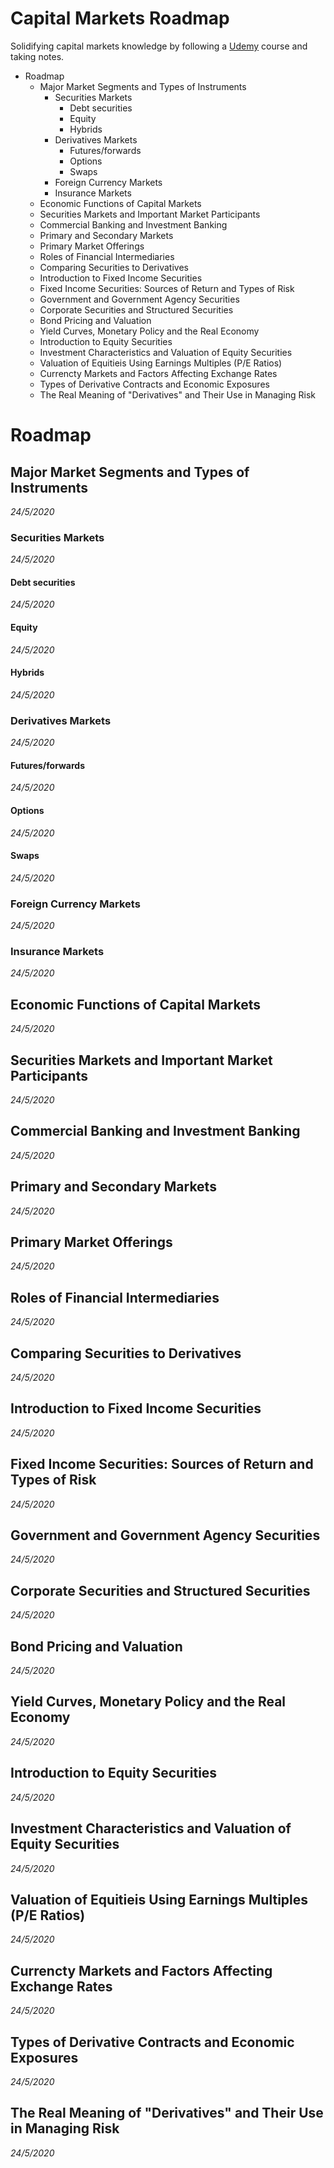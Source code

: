 # Capital Markets Roadmap
Solidifying capital markets knowledge by following a [Udemy](https://www.udemy.com/course/capital-market-immersion/) course and taking notes.

- Roadmap
    - Major Market Segments and Types of Instruments
        - Securities Markets
            - Debt securities
            - Equity
            - Hybrids
        - Derivatives Markets
            - Futures/forwards
            - Options
            - Swaps
        - Foreign Currency Markets
        - Insurance Markets
    - Economic Functions of Capital Markets
    - Securities Markets and Important Market Participants
    - Commercial Banking and Investment Banking
    - Primary and Secondary Markets
    - Primary Market Offerings
    - Roles of Financial Intermediaries
    - Comparing Securities to Derivatives
    - Introduction to Fixed Income Securities
    - Fixed Income Securities: Sources of Return and Types of Risk
    - Government and Government Agency Securities
    - Corporate Securities and Structured Securities
    - Bond Pricing and Valuation
    - Yield Curves, Monetary Policy and the Real Economy
    - Introduction to Equity Securities
    - Investment Characteristics and Valuation of Equity Securities
    - Valuation of Equitieis Using Earnings Multiples (P/E Ratios)
    - Currencty Markets and Factors Affecting Exchange Rates
    - Types of Derivative Contracts and Economic Exposures
    - The Real Meaning of "Derivatives" and Their Use in Managing Risk
    
# Roadmap

## Major Market Segments and Types of Instruments

*24/5/2020*

### Securities Markets

*24/5/2020*

#### Debt securities

*24/5/2020*

#### Equity

*24/5/2020*

#### Hybrids

*24/5/2020*

### Derivatives Markets

*24/5/2020*

#### Futures/forwards

*24/5/2020*

#### Options

*24/5/2020*

#### Swaps

*24/5/2020*

### Foreign Currency Markets

*24/5/2020*

### Insurance Markets

*24/5/2020*

## Economic Functions of Capital Markets

*24/5/2020*

## Securities Markets and Important Market Participants

*24/5/2020*

## Commercial Banking and Investment Banking

*24/5/2020*

## Primary and Secondary Markets

*24/5/2020*

## Primary Market Offerings

*24/5/2020*

## Roles of Financial Intermediaries

*24/5/2020*

## Comparing Securities to Derivatives

*24/5/2020*

## Introduction to Fixed Income Securities

*24/5/2020*

## Fixed Income Securities: Sources of Return and Types of Risk

*24/5/2020*

## Government and Government Agency Securities

*24/5/2020*

## Corporate Securities and Structured Securities

*24/5/2020*

## Bond Pricing and Valuation

*24/5/2020*

## Yield Curves, Monetary Policy and the Real Economy

*24/5/2020*

## Introduction to Equity Securities

*24/5/2020*

## Investment Characteristics and Valuation of Equity Securities

*24/5/2020*

## Valuation of Equitieis Using Earnings Multiples (P/E Ratios)

*24/5/2020*

## Currencty Markets and Factors Affecting Exchange Rates

*24/5/2020*

## Types of Derivative Contracts and Economic Exposures

*24/5/2020*

## The Real Meaning of "Derivatives" and Their Use in Managing Risk

*24/5/2020*
